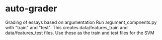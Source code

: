# auto-grader
Grading of essays based on argumentation
Run argument_compnents.py with "train" and "test".
This creates data/features_train and data/features_test files.
Use these as the train and test files for the SVM
